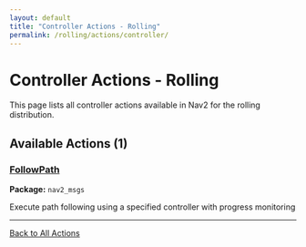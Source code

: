 ```yaml
---
layout: default
title: "Controller Actions - Rolling"
permalink: /rolling/actions/controller/
---
```


# Controller Actions - Rolling

This page lists all controller actions available in Nav2 for the rolling distribution.

## Available Actions (1)


### [FollowPath](/actions/rolling/followpath.html)

**Package:** `nav2_msgs`

Execute path following using a specified controller with progress monitoring

---


[Back to All Actions](/actions/rolling/index.html)
